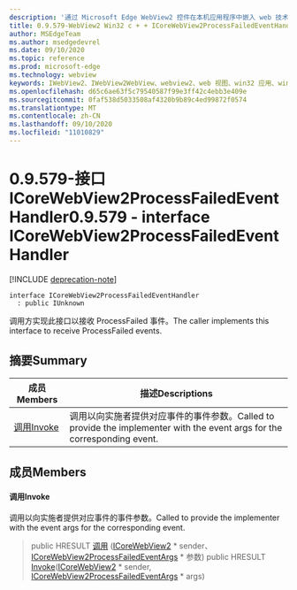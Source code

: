 ```yaml
---
description: '通过 Microsoft Edge WebView2 控件在本机应用程序中嵌入 web 技术 (HTML、CSS 和 JavaScript) '
title: 0.9.579-WebView2 Win32 c + + ICoreWebView2ProcessFailedEventHandler
author: MSEdgeTeam
ms.author: msedgedevrel
ms.date: 09/10/2020
ms.topic: reference
ms.prod: microsoft-edge
ms.technology: webview
keywords: IWebView2、IWebView2WebView、webview2、web 视图、win32 应用、win32、edge、ICoreWebView2、ICoreWebView2Controller、浏览器控件、边缘 html、ICoreWebView2ProcessFailedEventHandler
ms.openlocfilehash: d65c6ae63f5c79540587f99e3ff42c4ebb3e409e
ms.sourcegitcommit: 0faf538d5033508af4320b9b89c4ed99872f0574
ms.translationtype: MT
ms.contentlocale: zh-CN
ms.lasthandoff: 09/10/2020
ms.locfileid: "11010829"
---
```

# <span data-ttu-id="659e3-104">0.9.579-接口 ICoreWebView2ProcessFailedEventHandler</span><span class="sxs-lookup"><span data-stu-id="659e3-104">0.9.579 - interface ICoreWebView2ProcessFailedEventHandler</span></span> 

[!INCLUDE [deprecation-note](../../includes/deprecation-note.md)]

```
interface ICoreWebView2ProcessFailedEventHandler
  : public IUnknown
```

<span data-ttu-id="659e3-105">调用方实现此接口以接收 ProcessFailed 事件。</span><span class="sxs-lookup"><span data-stu-id="659e3-105">The caller implements this interface to receive ProcessFailed events.</span></span>

## <span data-ttu-id="659e3-106">摘要</span><span class="sxs-lookup"><span data-stu-id="659e3-106">Summary</span></span>

 <span data-ttu-id="659e3-107">成员</span><span class="sxs-lookup"><span data-stu-id="659e3-107">Members</span></span>                        | <span data-ttu-id="659e3-108">描述</span><span class="sxs-lookup"><span data-stu-id="659e3-108">Descriptions</span></span>
--------------------------------|---------------------------------------------
[<span data-ttu-id="659e3-109">调用</span><span class="sxs-lookup"><span data-stu-id="659e3-109">Invoke</span></span>](#invoke) | <span data-ttu-id="659e3-110">调用以向实施者提供对应事件的事件参数。</span><span class="sxs-lookup"><span data-stu-id="659e3-110">Called to provide the implementer with the event args for the corresponding event.</span></span>

## <span data-ttu-id="659e3-111">成员</span><span class="sxs-lookup"><span data-stu-id="659e3-111">Members</span></span>

#### <span data-ttu-id="659e3-112">调用</span><span class="sxs-lookup"><span data-stu-id="659e3-112">Invoke</span></span> 

<span data-ttu-id="659e3-113">调用以向实施者提供对应事件的事件参数。</span><span class="sxs-lookup"><span data-stu-id="659e3-113">Called to provide the implementer with the event args for the corresponding event.</span></span>

> <span data-ttu-id="659e3-114">public HRESULT [调用](#invoke) ([ICoreWebView2](icorewebview2.md) \* sender、 [ICoreWebView2ProcessFailedEventArgs](icorewebview2processfailedeventargs.md) \* 参数) </span><span class="sxs-lookup"><span data-stu-id="659e3-114">public HRESULT [Invoke](#invoke)([ICoreWebView2](icorewebview2.md) \* sender, [ICoreWebView2ProcessFailedEventArgs](icorewebview2processfailedeventargs.md) \* args)</span></span>

